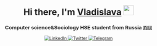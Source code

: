 <h1 align="center">Hi there, I'm <a href="https://daniilshat.ru/" target="_blank">Vladislava</a> 
<img src="https://github.com/blackcater/blackcater/raw/main/images/Hi.gif" height="32"/></h1>
<h3 align="center">Computer science&Sociology HSE student from Russia 🇷🇺</h3>

<div id="socials" align="center">
<a href="linkedin-url">
<img src="https://img. shields. io/badge/LinkedIn-blue?style=for-the-
badge&logo=linkedin&logoColor=white" alt="LinkedIn"/>
</a>
<a href="twitter-url">
<img src="https://img. shields. io/badge/Twitter-blue?style=for-the-
badge&logo=twitter&logoColor=white" alt="Twitter"/>
</a>
<a href="telegram-url">
<img src="https://img. shields. io/badge/Telegram-blue?style=for-the-
badge&logo=telegram&logoColor=white" alt="Telegram"/>
</a>
</div>

<!--
**podkovko-vladislava/podkovko-vladislava** is a ✨ _special_ ✨ repository because its `README.md` (this file) appears on your GitHub profile.

Here are some ideas to get you started:

- 🔭 I’m currently working on ...
- 🌱 I’m currently learning ...
- 👯 I’m looking to collaborate on ...
- 🤔 I’m looking for help with ...
- 💬 Ask me about ...
- 📫 How to reach me: ...
- 😄 Pronouns: ...
- ⚡ Fun fact: ...
-->

